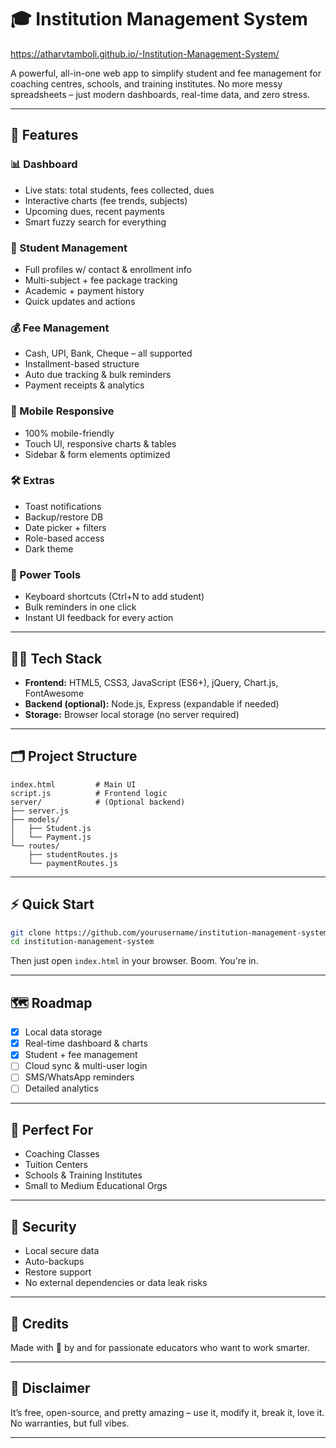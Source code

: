 
# 🎓 Institution Management System
https://atharvtamboli.github.io/-Institution-Management-System/

A powerful, all-in-one web app to simplify student and fee management for coaching centres, schools, and training institutes. No more messy spreadsheets – just modern dashboards, real-time data, and zero stress.

---

## 🚀 Features

### 📊 Dashboard

* Live stats: total students, fees collected, dues
* Interactive charts (fee trends, subjects)
* Upcoming dues, recent payments
* Smart fuzzy search for everything

### 👥 Student Management

* Full profiles w/ contact & enrollment info
* Multi-subject + fee package tracking
* Academic + payment history
* Quick updates and actions

### 💰 Fee Management

* Cash, UPI, Bank, Cheque – all supported
* Installment-based structure
* Auto due tracking & bulk reminders
* Payment receipts & analytics

### 📱 Mobile Responsive

* 100% mobile-friendly
* Touch UI, responsive charts & tables
* Sidebar & form elements optimized

### 🛠 Extras

* Toast notifications
* Backup/restore DB
* Date picker + filters
* Role-based access
* Dark theme

### 🔑 Power Tools

* Keyboard shortcuts (Ctrl+N to add student)
* Bulk reminders in one click
* Instant UI feedback for every action

---

## 🧑‍💻 Tech Stack

* **Frontend:** HTML5, CSS3, JavaScript (ES6+), jQuery, Chart.js, FontAwesome
* **Backend (optional):** Node.js, Express (expandable if needed)
* **Storage:** Browser local storage (no server required)

---

## 🗂️ Project Structure

```
index.html         # Main UI
script.js          # Frontend logic
server/            # (Optional backend)
├── server.js
├── models/
│   ├── Student.js
│   └── Payment.js
└── routes/
    ├── studentRoutes.js
    └── paymentRoutes.js
```

---

## ⚡ Quick Start

```bash
git clone https://github.com/yourusername/institution-management-system.git
cd institution-management-system
```

Then just open `index.html` in your browser. Boom. You're in.

---

## 🗺️ Roadmap

* [x] Local data storage
* [x] Real-time dashboard & charts
* [x] Student + fee management
* [ ] Cloud sync & multi-user login
* [ ] SMS/WhatsApp reminders
* [ ] Detailed analytics

---

## 🤩 Perfect For

* Coaching Classes
* Tuition Centers
* Schools & Training Institutes
* Small to Medium Educational Orgs

---

## 🔐 Security

* Local secure data
* Auto-backups
* Restore support
* No external dependencies or data leak risks

---

## 🙌 Credits

Made with 💙 by and for passionate educators who want to work smarter.

---

## 🚨 Disclaimer

It’s free, open-source, and pretty amazing – use it, modify it, break it, love it. No warranties, but full vibes.

---

